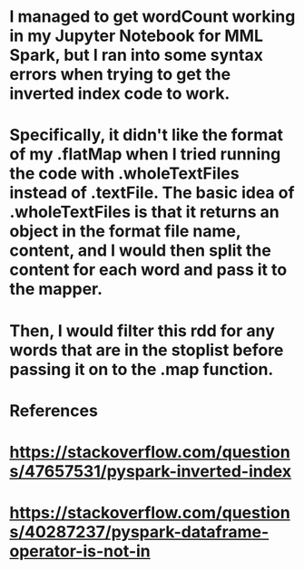 # I managed to get wordCount working in my Jupyter Notebook for MML Spark, but I ran into some syntax errors when trying to get the inverted index code to work.
# Specifically, it didn't like the format of my .flatMap when I tried running the code with .wholeTextFiles instead of .textFile. The basic idea of .wholeTextFiles is that it returns an object in the format file name, content, and I would then split the content for each word and pass it to the mapper.
# Then, I would filter this rdd for any words that are in the stoplist before passing it on to the .map function.
#
# References
# https://stackoverflow.com/questions/47657531/pyspark-inverted-index
# https://stackoverflow.com/questions/40287237/pyspark-dataframe-operator-is-not-in
